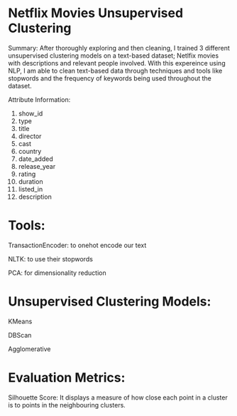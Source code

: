 # Netflix Movies Unsupervised Clustering

Summary: After thoroughly exploring and then cleaning, I trained 3 different unsupervised clustering models on a text-based dataset; Netlfix movies with descriptions and relevant people involved. With this expereince using NLP, I am able to clean text-based data through techniques and tools like stopwords  and the frequency of keywords being used throughout the dataset.

Attribute Information:
1. show_id
2. type
3. title
4. director
5. cast
6. country
7. date_added
8. release_year
9. rating
10. duration
11. listed_in
12. description

# Tools:

TransactionEncoder: to onehot encode our text

NLTK: to use their stopwords

PCA: for dimensionality reduction

# Unsupervised Clustering Models:

KMeans

DBScan

Agglomerative

# Evaluation Metrics:
Silhouette Score: It displays a measure of how close each point in a cluster is to points in the neighbouring clusters.
